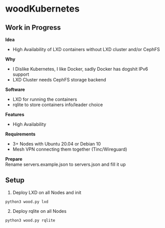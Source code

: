 # woodKubernetes

## Work in Progress

**Idea**<br />
- High Availability of LXD containers without LXD cluster and/or CephFS

**Why**
- I Dislike Kubernetes, I like Docker, sadly Docker has dogshit IPv6 support
- LXD Cluster needs CephFS storage backend

**Software**<br />
- LXD for running the containers
- rqlite to store containers info/leader choice

**Features**<br />
- High Availability

**Requirements**
- 3+ Nodes with Ubuntu 20.04 or Debian 10
- Mesh VPN connecting them together (Tinc/Wireguard)

**Prepare**<br />
Rename servers.example.json to servers.json and fill it up<br />

## Setup<br />
1. Deploy LXD on all Nodes and init
```
python3 wood.py lxd
```
2. Deploy rqlite on all Nodes
```
python3 wood.py rqlite
```
